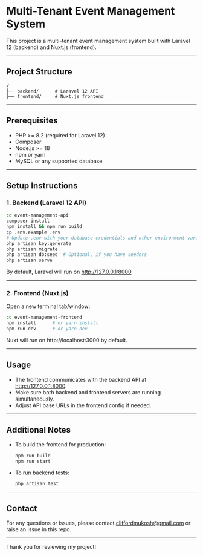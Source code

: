 
# Multi-Tenant Event Management System

This project is a multi-tenant event management system built with Laravel 12 (backend) and Nuxt.js (frontend).

---

## Project Structure

```
/
├── backend/      # Laravel 12 API
├── frontend/     # Nuxt.js frontend
```

---

## Prerequisites

- PHP >= 8.2 (required for Laravel 12)
- Composer
- Node.js >= 18
- npm or yarn
- MySQL or any supported database

---

## Setup Instructions

### 1. Backend (Laravel 12 API)

```bash
cd event-management-api
composer install
npm install && npm run build
cp .env.example .env
# Update .env with your database credentials and other environment variables
php artisan key:generate
php artisan migrate
php artisan db:seed  # Optional, if you have seeders
php artisan serve
```

By default, Laravel will run on http://127.0.0.1:8000

---

### 2. Frontend (Nuxt.js)

Open a new terminal tab/window:

```bash
cd event-management-frontend
npm install      # or yarn install
npm run dev      # or yarn dev
```

Nuxt will run on http://localhost:3000 by default.

---

## Usage

- The frontend communicates with the backend API at http://127.0.0.1:8000.
- Make sure both backend and frontend servers are running simultaneously.
- Adjust API base URLs in the frontend config if needed.

---

## Additional Notes

- To build the frontend for production:
  ```bash
  npm run build
  npm run start
  ```
- To run backend tests:
  ```bash
  php artisan test
  ```

---

## Contact

For any questions or issues, please contact  cliffordmukosh@gmail.com or raise an issue in this repo.

---

Thank you for reviewing my project!
